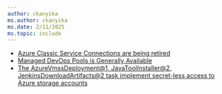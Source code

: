 ```yaml
---
author: ckanyika
ms.author: ckanyika
ms.date: 2/11/2025
ms.topic: include
---
```


- [Azure Classic Service Connections are being retired](#azure-classic-service-connections-are-being-retired)
- [Managed DevOps Pools is Generally Available](#managed-devops-pools-is-generally-available)
- [The AzureVmssDeployment@1, JavaToolInstaller@2, JenkinsDownloadArtifacts@2 task implement secret-less access to Azure storage accounts](#the-azurevmssdeployment1-javatoolinstaller2-jenkinsdownloadartifacts2-task-implement-secret-less-access-to-azure-storage-accounts)